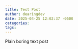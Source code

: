```yaml
---
title: Test Post
author: dearingdev
date: 2025-04-25 12:02:37 -0500
categories: 
tags:
---
```

Plain boring text post




